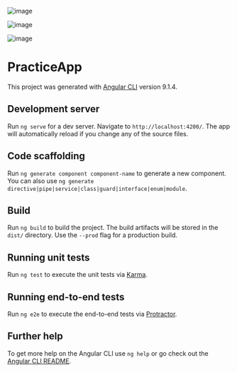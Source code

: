 ![image](https://user-images.githubusercontent.com/41454040/81407579-abb94380-9109-11ea-97a0-c9430c2b1225.png)

![image](https://user-images.githubusercontent.com/41454040/81407657-c8ee1200-9109-11ea-8d60-f6de118de366.png)

![image](https://user-images.githubusercontent.com/41454040/81407671-d0152000-9109-11ea-8733-6d8986132199.png)



# PracticeApp

This project was generated with [Angular CLI](https://github.com/angular/angular-cli) version 9.1.4.

## Development server

Run `ng serve` for a dev server. Navigate to `http://localhost:4200/`. The app will automatically reload if you change any of the source files.

## Code scaffolding

Run `ng generate component component-name` to generate a new component. You can also use `ng generate directive|pipe|service|class|guard|interface|enum|module`.

## Build

Run `ng build` to build the project. The build artifacts will be stored in the `dist/` directory. Use the `--prod` flag for a production build.

## Running unit tests

Run `ng test` to execute the unit tests via [Karma](https://karma-runner.github.io).

## Running end-to-end tests

Run `ng e2e` to execute the end-to-end tests via [Protractor](http://www.protractortest.org/).

## Further help

To get more help on the Angular CLI use `ng help` or go check out the [Angular CLI README](https://github.com/angular/angular-cli/blob/master/README.md).
